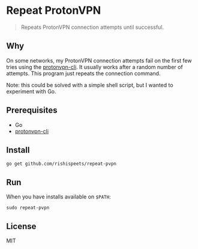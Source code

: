 # Repeat ProtonVPN

> Repeats ProtonVPN connection attempts until successful.

## Why

On some networks, my ProtonVPN connection attempts fail on the first few tries using the [protonvpn-cli](https://github.com/ProtonVPN/protonvpn-cli). It usually works after a random number of attempts. This program just repeats the connection command.

Note: this could be solved with a simple shell script, but I wanted to experiment with Go.

## Prerequisites

- Go
- [protonvpn-cli](https://github.com/ProtonVPN/protonvpn-cli)

## Install

```
go get github.com/rishispeets/repeat-pvpn
```

## Run

When you have installs available on `$PATH`:

```
sudo repeat-pvpn
```

## License

MIT